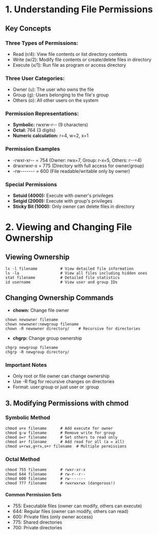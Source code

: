 # 1. Understanding File Permissions

## Key Concepts

### Three Types of Permissions:

- Read (r/4): View file contents or list directory contents
- Write (w/2): Modify file contents or create/delete files in directory
- Execute (x/1): Run file as program or access directory

### Three User Categories:

- Owner (u): The user who owns the file
- Group (g): Users belonging to the file's group
- Others (o): All other users on the system

### Permission Representations:

- **Symbolic:** rwxrw-r-- (9 characters)
- **Octal:** 764 (3 digits)
- **Numeric calculation:** r=4, w=2, x=1

### Permission Examples
- -rwxr-xr--  = 754 (Owner: rwx=7, Group: r-x=5, Others: r--=4)
- drwxrwxr-x  = 775 (Directory with full access for owner/group)
- -rw-------  = 600 (File readable/writable only by owner)

### Special Permissions
- **Setuid (4000):** Execute with owner's privileges
- **Setgid (2000):** Execute with group's privileges
- **Sticky Bit (1000):** Only owner can delete files in directory

# 2. Viewing and Changing File Ownership

## Viewing Ownership
```
ls -l filename          # View detailed file information
ls -la                  # View all files including hidden ones
stat filename           # Detailed file statistics
id username             # View user and group IDs
 ```

## Changing Ownership Commands
- **chown:** Change file owner

```
chown newowner filename
chown newowner:newgroup filename
chown -R newowner directory/    # Recursive for directories

```

- **chgrp:** Change group ownership

```
chgrp newgroup filename
chgrp -R newgroup directory/

```

### Important Notes
- Only root or file owner can change ownership
- Use -R flag for recursive changes on directories
- Format: user:group or just user or :group

## 3. Modifying Permissions with chmod
### Symbolic Method
```
chmod u+x filename      # Add execute for owner
chmod g-w filename      # Remove write for group
chmod o=r filename      # Set others to read only
chmod a+r filename      # Add read for all (a = all)
chmod u+rwx,g+rx,o+r filename  # Multiple permissions

```
### Octal Method

```
chmod 755 filename      # rwxr-xr-x
chmod 644 filename      # rw-r--r--
chmod 600 filename      # rw-------
chmod 777 filename      # rwxrwxrwx (dangerous!)

```

#### Common Permission Sets
- 755: Executable files (owner can modify, others can execute)
- 644: Regular files (owner can modify, others can read)
- 600: Private files (only owner access)
- 775: Shared directories
- 700: Private directories



